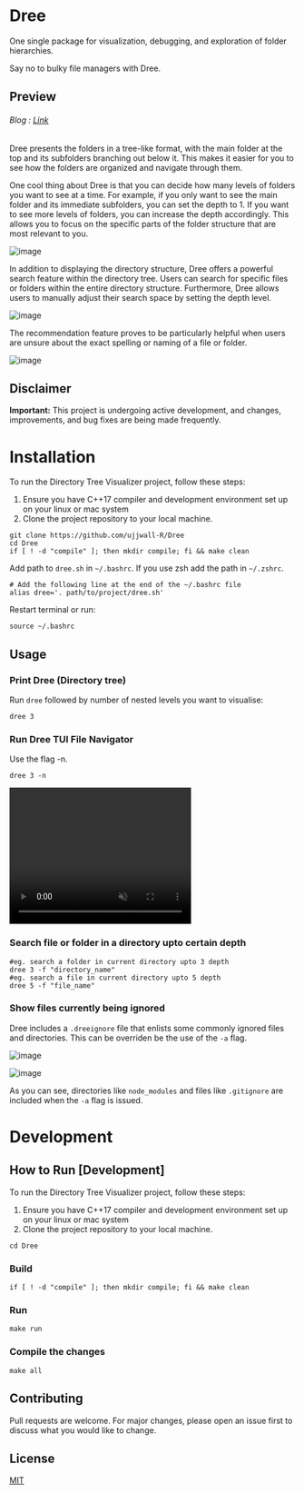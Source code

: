 # Dree

One single package for visualization, debugging, and exploration of folder hierarchies.

Say no to bulky file managers with Dree.

## Preview

###### Blog : [Link](https://dev.to/ujjwall-r/i-tried-making-a-terminal-based-file-exploration-package-2142)

Dree presents the folders in a tree-like format, with the main folder at the top and its subfolders branching out below it. This makes it easier for you to see how the folders are organized and navigate through them.

One cool thing about Dree is that you can decide how many levels of folders you want to see at a time. For example, if you only want to see the main folder and its immediate subfolders, you can set the depth to 1. If you want to see more levels of folders, you can increase the depth accordingly. This allows you to focus on the specific parts of the folder structure that are most relevant to you.

![image](https://github.com/ujjwall-R/Dree/assets/75781631/d75b5f2d-55f6-4f66-8c15-6dfbc2822780)

In addition to displaying the directory structure, Dree offers a powerful search feature within the directory tree. Users can search for specific files or folders within the entire directory structure. Furthermore, Dree allows users to manually adjust their search space by setting the depth level.

![image](https://github.com/ujjwall-R/Dree/assets/75781631/7424fd22-072f-41f7-8d6c-290a93e3bd4b)

The recommendation feature proves to be particularly helpful when users are unsure about the exact spelling or naming of a file or folder.

![image](https://github.com/ujjwall-R/Dree/assets/75781631/49bc8a09-c626-4cde-8fee-a93b4c06e734)

## Disclaimer

**Important:** This project is undergoing active development, and changes, improvements, and bug fixes are being made frequently.

# Installation

To run the Directory Tree Visualizer project, follow these steps:

1. Ensure you have C++17 compiler and development environment set up on your linux or mac system
2. Clone the project repository to your local machine.

```shell
git clone https://github.com/ujjwall-R/Dree
cd Dree
if [ ! -d "compile" ]; then mkdir compile; fi && make clean
```

Add path to `dree.sh` in `~/.bashrc`. If you use zsh add the path in `~/.zshrc`.

```
# Add the following line at the end of the ~/.bashrc file
alias dree='. path/to/project/dree.sh'
```

Restart terminal or run:

```shell
source ~/.bashrc
```

## Usage

### Print Dree (Directory tree)

Run `dree` followed by number of nested levels you want to visualise:

```shell
dree 3
```

### Run Dree TUI File Navigator

Use the flag -n.

```shell
dree 3 -n
```

<video width="320" height="240" controls muted>
  <source src="https://drive.google.com/file/d/17VR3ENMh3-vdXDtfCsNSh6gsIAfpoyvl/view?usp=drivesdk" type="video/mp4">
  Your browser does not support the video tag.
</video>

### Search file or folder in a directory upto certain depth

```shell
#eg. search a folder in current directory upto 3 depth
dree 3 -f "directory_name"
#eg. search a file in current directory upto 5 depth
dree 5 -f "file_name"
```

### Show files currently being ignored

Dree includes a `.dreeignore` file that enlists some commonly ignored files and directories. This can be overriden be the use of the `-a` flag.

![image](https://github.com/Ruberald/Dree/assets/31573113/6437731d-c799-4c8e-b939-9e6ef8984d87)

![image](https://github.com/Ruberald/Dree/assets/31573113/3e28ebdd-4311-4801-87aa-a08e2e8014d3)

As you can see, directories like `node_modules` and files like `.gitignore` are included when the `-a` flag is issued.

# Development

## How to Run [Development]

To run the Directory Tree Visualizer project, follow these steps:

1. Ensure you have C++17 compiler and development environment set up on your linux or mac system
2. Clone the project repository to your local machine.

```shell
cd Dree
```

### Build

```shell
if [ ! -d "compile" ]; then mkdir compile; fi && make clean
```

### Run

```shell
make run
```

### Compile the changes

```shell
make all
```

## Contributing

Pull requests are welcome. For major changes, please open an issue first
to discuss what you would like to change.

## License

[MIT](https://choosealicense.com/licenses/mit/)
